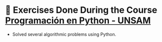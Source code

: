 # 📝 Exercises Done During the Course [Programación en Python - UNSAM](https://github.com/python-unsam/Programacion_en_Python_UNSAM)
- Solved several algorithmic problems using Python.
